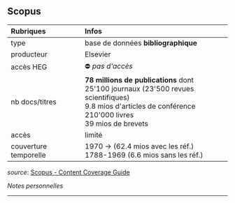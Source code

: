 ## Scopus

| Rubriques | Infos |
| :-------- | :---- |
| type | base de données **bibliographique** |
| producteur | Elsevier |
| accès HEG | ⛔️ *pas d'accès* |
| nb docs/titres | **78 millions de publications** dont <br/>25'100 journaux (23'500 revues scientifiques) <br/>9.8 mios d'articles de conférence <br/>210'000 livres <br/>39 mios de brevets |
| accès | limité |
| couverture temporelle | 1970 -> (62.4 mios avec les réf.)<br/>1788-1969 (6.6 mios sans les réf.) |

*source*: [Scopus - Content Coverage Guide](https://www.elsevier.com/__data/assets/pdf_file/0007/69451/Scopus_ContentCoverage_Guide_WEB.pdf)   

*Notes personnelles*

---
